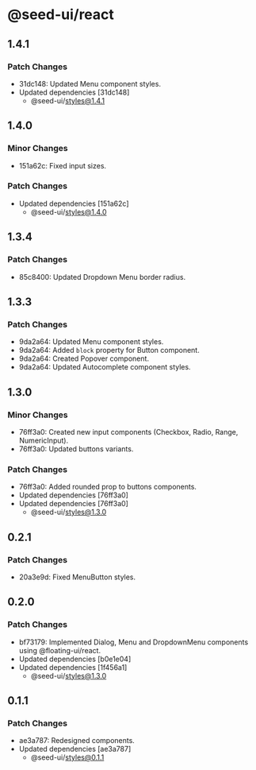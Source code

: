# @seed-ui/react

## 1.4.1

### Patch Changes

- 31dc148: Updated Menu component styles.
- Updated dependencies [31dc148]
  - @seed-ui/styles@1.4.1

## 1.4.0

### Minor Changes

- 151a62c: Fixed input sizes.

### Patch Changes

- Updated dependencies [151a62c]
  - @seed-ui/styles@1.4.0

## 1.3.4

### Patch Changes

- 85c8400: Updated Dropdown Menu border radius.

## 1.3.3

### Patch Changes

- 9da2a64: Updated Menu component styles.
- 9da2a64: Added `block` property for Button component.
- 9da2a64: Created Popover component.
- 9da2a64: Updated Autocomplete component styles.

## 1.3.0

### Minor Changes

- 76ff3a0: Created new input components (Checkbox, Radio, Range, NumericInput).
- 76ff3a0: Updated buttons variants.

### Patch Changes

- 76ff3a0: Added rounded prop to buttons components.
- Updated dependencies [76ff3a0]
- Updated dependencies [76ff3a0]
  - @seed-ui/styles@1.3.0

## 0.2.1

### Patch Changes

- 20a3e9d: Fixed MenuButton styles.

## 0.2.0

### Patch Changes

- bf73179: Implemented Dialog, Menu and DropdownMenu components using @floating-ui/react.
- Updated dependencies [b0e1e04]
- Updated dependencies [1f456a1]
  - @seed-ui/styles@1.3.0

## 0.1.1

### Patch Changes

- ae3a787: Redesigned components.
- Updated dependencies [ae3a787]
  - @seed-ui/styles@0.1.1
